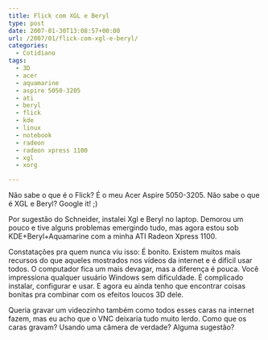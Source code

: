 ```yaml
---
title: Flick com XGL e Beryl
type: post
date: 2007-01-30T13:08:57+00:00
url: /2007/01/flick-com-xgl-e-beryl/
categories:
  - Cotidiano
tags:
  - 3D
  - acer
  - aquamarine
  - aspire 5050-3205
  - ati
  - beryl
  - flick
  - kde
  - linux
  - notebook
  - radeon
  - radeon xpress 1100
  - xgl
  - xorg

---
```

Não sabe o que é o Flick? É o meu Acer Aspire 5050-3205. Não sabe o que é XGL e Beryl? Google it! ;)

Por sugestão do Schneider, instalei Xgl e Beryl no laptop. Demorou um pouco e tive alguns problemas emergindo tudo, mas agora estou sob KDE+Beryl+Aquamarine com a minha ATI Radeon Xpress 1100.

Constatações pra quem nunca viu isso: É bonito. Existem muitos mais recursos do que aqueles mostrados nos vídeos da internet e é difícil usar todos. O computador fica um mais devagar, mas a diferença é pouca. Você impressiona qualquer usuário Windows sem dificuldade. É complicado instalar, configurar e usar. E agora eu ainda tenho que encontrar coisas bonitas pra combinar com os efeitos loucos 3D dele.

Queria gravar um videozinho também como todos esses caras na internet fazem, mas eu acho que o VNC deixaria tudo muito lerdo. Como que os caras gravam? Usando uma câmera de verdade? Alguma sugestão?

